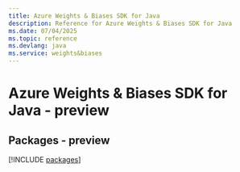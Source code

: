 ```yaml
---
title: Azure Weights & Biases SDK for Java
description: Reference for Azure Weights & Biases SDK for Java
ms.date: 07/04/2025
ms.topic: reference
ms.devlang: java
ms.service: weights&biases
---
```

# Azure Weights & Biases SDK for Java - preview
## Packages - preview
[!INCLUDE [packages](weights-&-biases-index.md)]